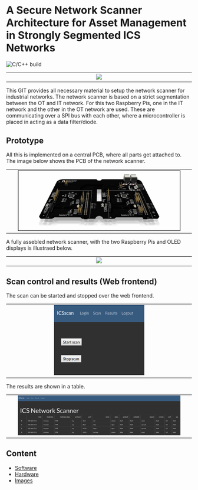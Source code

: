 # A Secure Network Scanner Architecture for Asset Management in Strongly Segmented ICS Networks

![C/C++ build](https://github.com/hsainnos/ICSscannerDiode/workflows/C/C++%20build/badge.svg)

<table align="center"><tr><td align="center" width="9999">
<img src="images/demo.gif" width=50%></img>
</td></tr></table>


This GIT provides all necessary material to setup the network scanner for industrial networks.
The network scanner is based on a strict segmentation between the OT and IT network.
For this two Raspberry Pis, one in the IT network and the other in the OT network are used.
These are communicating over a SPI bus with each other, where a microcontroller is placed in acting
as a data filter/diode.

## Prototype
All this is implemented on a central PCB, where all parts get attached to.
The image below shows the PCB of the network scanner.

<table align="center"><tr><td align="center" width="9999">
<img src="images/pcb_3d.png" width=90%></img>
</td></tr></table>

A fully assebled network scanner, with the two Raspberry Pis and OLED displays is illustraed below.

<table align="center"><tr><td align="center" width="9999">
<img src="images/device.png" width=90%></img>
</td></tr></table>


## Scan control and results (Web frontend)

The scan can be started and stopped over the web frontend.
<table align="center"><tr><td align="center" width="9999">
<img src="images/scan.png" width=50%></img>
</td></tr></table>

The results are shown in a table.
<table align="center"><tr><td align="center" width="9999">
<img src="images/results.png" width=90%></img>
</td></tr></table>

## Content
* [Software](software/README.md)
* [Hardware](hardware/README.md)
* [Images](images/README.md)

